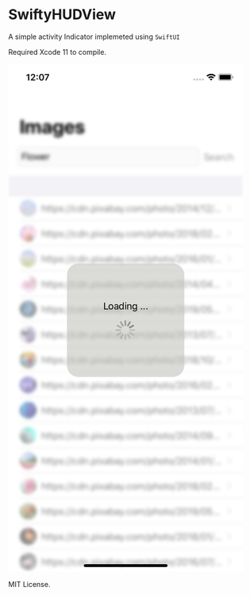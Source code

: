 # SwiftyHUDView

A simple activity Indicator implemeted using `SwiftUI`

Required Xcode 11 to compile.

![swiftyuiview](swiftyuiview.png)	

MIT License.
